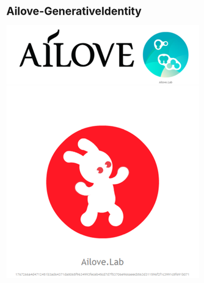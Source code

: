Ailove-GenerativeIdentity
=========================
<img src="https://github.com/ailove-lab/Ailove-GenerativeIdentity/blob/master/Ailove.Lab.png?raw=true"/>

<img src="https://github.com/ailove-lab/Ailove-GenerativeIdentity/blob/master/Ailove.Rabbits.png?raw=true"/>
